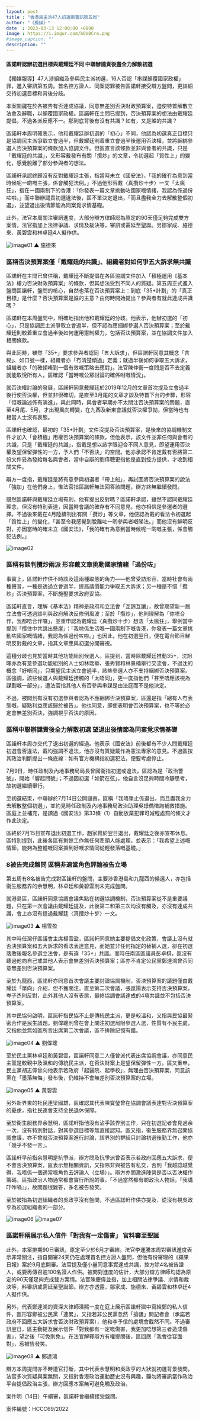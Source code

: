 ```yaml
---
layout: post
title : "香港民主派47人初選案審訊第五周"
author: "《獨媒》"
date  : 2023-03-13 12:00:00 +0800
image : https://i.imgur.com/bOV0Cre.png
#image_caption: ""
description: ""
---
```


#### 區諾軒認辦初選目標與戴耀廷不同 中聯辦譴責後盡全力解散初選

<!--more-->

【獨媒報導】47人涉組織及參與民主派初選，16人否認「串謀顛覆國家政權」罪，進入審訊第五周。首名控方證人、同案認罪被告區諾軒接受辯方盤問，更詳細交待初選目標和背後分歧。

本案關鍵在於各被告有否達成協議，同意無差別否決財政預算案，迫使特首解散立法會及辭職，以顛覆國家政權。區諾軒在主問已提到，否決預算案的想法由戴耀廷提倡，不過各派反應不一。那到底背後有沒有共識？如有，又是誰的共識？

區諾軒本周明確表示，他和戴耀廷辦初選的「初心」不同，他認為初選真正目標只是協調民主派爭取立會過半，但戴耀廷則着重立會過半後運用否決權，並將綑綁參選人否決預算案的條款加入協調文件。但區直言該條款並非與會者的共識，只是「戴耀廷的共識」，又形容戴發布有關「攬炒」的文章，令初選起「質性上」的變化，感覺脫離了部分參與者的想法。

區諾軒承認終歸沒有反對戴耀廷主張，指當時未立《國安法》，「我的確冇為意到當時候呢一啲嘅主張，係會觸犯法例。」不過他形容戴〈真攬炒十步〉一文「太瘋狂」，指在一國兩制下的香港：「你發表一篇文章挑動咗國家嘅情緒，我認為係過份咗啦。」而中聯辦譴責初選違法後，區不單決定退出，「而且盡我全力去解散整個初選」，並望退出後情節能為同案覓求情基礎。

此外，法官本周關注審訊進度，大部分辯方律師認為原定的90天僅足夠完成雙方案情，法官指加上法律爭議、求情及裁決等，審訊或需延至聖誕。另鄒家成、施德來、黃碧雲和林卓廷4人擬作供。

![image01](https://i.imgur.com/uMRqwPs.png)
▲ 施德來


### 區稱否決預算案僅「戴耀廷的共識」、組織者對如何爭五大訴求無共識

區諾軒在主問已曾供稱，戴耀廷不斷提倡在各區協調文件加入「積極運用《基本法》權力否決財政預算案」的條款，但其想法受到不同人的質疑。第五周正式進入盤問區諾軒，盤問的核心，自然也落在否決預算案上：到底「35+計劃」的「真正目標」是什麼？否決預算案是誰的主意？由何時開始提出？參與者有就此達成共識嗎？

區諾軒在本周盤問中，明確地指出他和戴耀廷的分歧。他表示，他辦初選的「初心」，只是協調民主派爭取立會過半，但不認為應捆綁參選人否決預算案；至於戴耀廷則較着重立會過半後如何運用憲制權力，包括否決預算案，並在協調文件加入相關條款。

與此同時，雖然「35+」要求參與者認同「五大訴求」，但區諾軒同意其概念「含糊」、如口號一樣，組織者亦「冇清楚傾過」定義；就過半後如何爭取五大訴求，組織者亦「的確傾唔到一個有效嘅策略去應對」。法官陳仲衡一度問是否不去定義就能取悅所有人，區確認「當時嘅公眾討論的確係咁嘅情況」。

就否決權討論的發展，區諾軒同意戴耀廷於2019年12月的文章首次提及立會過半後行使否決權，但並非很確切，是直至3月尾的文章才談及特首下台的步驟，形容「佢嘅論述係有演進」。與此同時，與會者早期亦不太關注否決預算案的問題，直至4月尾、5月，才出現風向轉變，在九西及新東會議就否決權爭拗，但當時也有相當人士沒有表態。

區諾軒也確認，最初的「35+計劃」文件沒提及否決預算案，是後來的協調機制文件才加入「會積極」用權否決預算案的條款，但他表示，該文件並非任何與會者的共識，只是「戴耀廷的共識」，指戴是想以該字眼迎合不同人意見，即望運用否決權及望保留彈性的一方，予人們「不否決」的空間。他亦承認不肯定戴有否將第二份文件妥為發給每名與會者，當中自辯的劉偉聰更指他是直到控方提供，才收到相關文件。

辯方一度指，戴耀廷是將有意參與初選者「帶上船」，再試圖將否決預算案的說法「強加」在他們身上，惟法官指區諾軒無法回答該問題，辯方終無繼續發問。

既然區諾軒與戴耀廷立場有別，他有提出反對嗎？區諾軒承認，雖然不認同戴耀廷理念，但沒有特別表達，因當時會議的確存有不同意見，他亦相信是參選者的選擇。不過後來戴在4月陸續刊出有關「攬炒」等文章，他便認為戴的看法令初選起「質性上」的變化，「甚至令我感覺到脫離咗一啲參與者嘅睇法。」而他沒有鮮明反對，亦因當時的確未立《國安法》，「我的確冇為意到當時候呢一啲嘅主張，係會觸犯法例。」

![image02](https://i.imgur.com/muRe2kY.png)


### 區稱有談判攬炒兩派 形容戴文章挑動國家情緒「過份咗」

事實上，區諾軒作供不時談及這兩種取態的角力——他曾受訪形容，當時社會有兩種聲音，一種是透過立會過半，提高議價能力爭取五大訴求；另一種是不惜「攬炒」否決預算案，不斷施壓要求政府妥協。

區諾軒直言，理解《基本法》精神是政府和立法會「互諒互讓」，故曾期望新一屆立法會可透過談判與政府解決反修例風波；至於「攬炒」，他則理解為「你唔合作，我都唔合作囉」，並重申認為戴耀廷〈真攬炒十步〉想法「太瘋狂」，舉例當中提到「攬住中共跳出懸崖」：「我哋係生活喺一國兩制下嘅香港，你發表一篇文章挑動咗國家嘅情緒，我認為係過份咗啦。」也因此，他在初選翌日，便在電台節目鮮明反對戴的文章，指其文章應與初選分開審視。

這種分歧也見於當時其他功能組別候選人。區提到，當時除戴耀廷推動35+，沈旭暉亦為有意參選功能組別的人士如林瑞華、張秀賢和林景楠舉行交流會，不過沈的概念「好唔同」，只期望民主派立會過半，該些參選人亦不支持綑綁否決預算案。區強調，該些候選人與戴耀廷接觸的「太唔同」，更一度指他們「甚至唔應該視為謀劃嘅一部分」，遭法官指其他人有否參與串謀是由法庭而不是他決定。

不過，被問到有沒有初選參與者認為不應綑綁否決預算案，區還是指「總有人冇表態嘅，疑點利益應該歸於被告」。他也同意，即使表明會否決預算案，也不等於必定會無差別否決，強調視乎否決的原因。


### 區稱中聯辦譴責後全力解散初選 望退出後情節為同案覓求情基礎

區諾軒本周亦交代了退出初選的經過。他表示《國安法》前後都有不少人問戴耀廷初選會否違法，戴均強調不違法，他亦沒有質疑戴作為憲法專家的意見。不過區按其政治判斷提出一條底線：如有官方機構指初選犯法，便要考慮停止。

7月9日，時任政制及內地事務局局長曾國衞指初選或違法，區認為是「政治警號」，開始「響起問號」；不過因初選「如箭在弦」，他自言沒足夠時間冷靜思考，故初選繼續舉行。

至初選結束，中聯辦於7月14日公開譴責，區稱「我唔單止係退出，而且盡我全力去解散整個初選」，並約見時任政制及內地事務局政治助理吳璟儁徵詢補救措施。區庭上並補充，是讀過《國安法》第33條（1）自動放棄犯罪可減輕處罰的條文才作此決定。

區終於7月15日宣布退出初選工作，趙家賢於翌日退出，戴耀廷之後亦宣布休息。區特別提到，此後各區有剩餘工作無任何牽頭人能處理，並表示：「我希望上述嘅情節，能夠為整體嘅同案搵到好嘅求情同從輕發落嘅基礎。」


### 8被告完成盤問 區稱非適當角色評論被告立場

第五周有8名被告完成對區諾軒的盤問，主要涉香港島和九龍西的候選人，亦包括衞生服務界的余慧明，林卓廷和黃碧雲則未完成盤問。

就港島區，區諾軒同意協調會議焦點在初選協調機制，否決預算案從不是重要議題，只在第一次會議由戴耀廷提及，此後第二和第三次均沒有觸及，亦沒有達成共識，會上亦沒有提過戴耀廷〈真攬炒十步〉一文。

![image03](https://i.imgur.com/7Z9GHj5.png)
▲ 楊雪盈

其中時任灣仔區議會主席楊雪盈，區諾軒同意她主要提倡文化政策，會議上沒有就否決預算案和五大訴求的看法表達意見，而她並非任何指定的替補人選，卻在初選落敗後報名參選立法會，是有違「35+」共識。而時任南區區議員彭卓棋，區沒有聽過他向自己或其他人表示會無差別否決預算案；區亦不肯定公民黨鄭達鴻曾否同意無差別否決預算案。

至於九龍西，區諾軒亦同意首次會議主要討論協調機制，否決預算案的議題僅由戴耀廷「單向」介紹，但不獲關注。直至第二次會議，張崑陽表示支持否決預算案，岑子杰則反對，此外其他人沒有表態，最終協調會議達成的4項共識並不包括否決預算案。

其中民協何啟明，區諾軒指民協不止是傳統民主派，更是較溫和，又指與民協最緊密合作是民生議題。劉偉聰則曾在會上關注初選局限參選人選，性質有不民主處，又指他並無如區所言出席第二次會議，區不排除記憶有錯。

![image04](https://i.imgur.com/P4XxSLO.png)
▲ 劉偉聰

至於民主黨林卓廷和黃碧雲，區諾軒同意二人僅曾派代表出席協調會議，亦同意民主黨是較親中及溫和的傳統民主派，在否決財案上是望保留彈性一方。區又重申，民主黨胡志偉曾向他表示若政府「起醫院、起學校」，無理由否決預算案，同意該黨在「墨落無悔」發布後，仍維持不會無差別否決預算案的立場。

![image05](https://i.imgur.com/hxbEDU2.png)
▲ 黃碧雲

另外新界東的社民連梁國雄，區確認其代表陳寶瑩曾在協調會議表達對否決預算案的憂慮，指社民連會支持全民退休保障。

至於衞生服務界余慧明，區諾軒指他沒有沾手該界別工作，只在初選記者會見過余一次，沒有特別對話，對其參選目標等無直接認知。區又指，衞生服務界無召開協調會議，亦不曾就否決預算案進行討論，該界別的群組只討論初選後勤工作，他亦「幾乎不發一言」。

區諾軒早前指余慧明是抗爭派，辯方問及抗爭派曾否表示若政府回應五大訴求，便不會否決預算案，區表示無相關資訊，又指除非與被告有私交，否則「我越諗越覺得，我唔係一個適當嘅角色去評論人（立場）」。辯方亦問激進陣營是否以否決權作籌碼，區指政治人物通常都會實行所說的事，「不過當然都有啲政治人物話，『我講吓咋喎』」，故問題很難答，多名被告發笑。

至於被指為初選組織者的吳政亨沒有盤問，不過區諾軒作供亦提及，從沒有視吳政亨為初選組織者的一部分。

![image06](https://i.imgur.com/PWxP39W.png)
![image07](https://i.imgur.com/Ys5xvZI.png)


### 區諾軒稱展示私人信件「對我有一定傷害」 官料審至聖誕

此外，本案排期90日審訊，原定至少於6月才審結。法官李運騰本周對審訊進度表示非常關注，指自開審24天仍在處理首名控方證人盤問，但他有份審理的《蘋果日報》案於9月底開審。法官提及僅小量同意事實達成共識，控方除4名被告證人，或要再傳召逾100名證人作供。被問對進度的估計，大部分辯方律師均認為原定的90天僅足夠完成雙方案情。法官陳慶偉並指，加上相關法律爭議、求情和裁決等，料審訊或需延至聖誕節。辯方亦透露，鄒家成、施德來、黃碧雲和林卓廷4人擬作供。

另外，代表鄭達鴻的資深大律師潘熙一度在庭上展示區諾軒獄中寫給鄭的私人信件，區形容鄭被公民黨「連累」，又指若非公民黨忽然「搶疆」開記者會（承諾若政府不回應五大訴求會否決財政預算案），他和李予信的處境會截然不同。不過審訊翌日，區主動提及展示信件「對我都有一定嘅傷害，我更加唔想第三者造成傷害」，望之後「可免則免」。在法官解釋辯方有權提問後，區回應「我會從容面對」，惹被告發笑。

![image08](https://i.imgur.com/BivRZZ7.png)
▲ 鄭達鴻

辯方本周提問亦不時遭官打斷，其中代表余慧明和吳政亨的大狀就初選背景發問，法官多次質疑與案無關，又指對香港政治運動歷史沒有興趣，籲勿將審訊當作政治平台提倡政治主張，辯方回應本案無可避免觸及政治。

案件明（14日）午續審，區諾軒會繼續接受盤問。

案件編號：HCCC69/2022

<!--END-->
